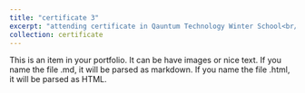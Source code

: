 ```yaml
---
title: "certificate 3"
excerpt: "attending certificate in Qauntum Technology Winter School<br/><img src='/images/certificate_3.jpg'>"
collection: certificate
---
```


This is an item in your portfolio. It can be have images or nice text. If you name the file .md, it will be parsed as markdown. If you name the file .html, it will be parsed as HTML. 
